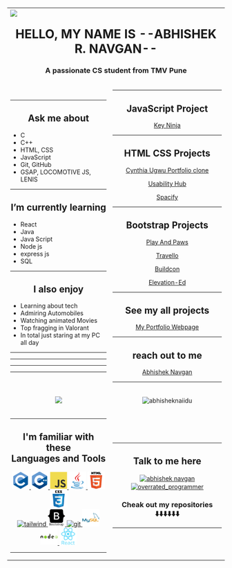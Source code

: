 <table>
  <tr>
    <th colspan="2">
    <img width="100%" align="right" src="https://raw.githubusercontent.com/Sutil/Sutil/2b2fad3bf54522bb30c8c170591fc68ff51b69e6/github-contribution-grid-snake2.svg">
    <h1 align="center">HELLO, MY NAME IS --ABHISHEK R. NAVGAN--</h1>
    <h3 align="center">A passionate CS student from TMV Pune</h3>
  </th>
  </tr>
  <tr>
    <td width="">
            
---

<h2 align="center">Ask me about</h2>
    <ul>
      <li>C</li>
      <li>C++</li>
      <li>
               HTML, CSS
      </li>
      <li>
              JavaScript
      </li>
      <li>
             Git, GitHub
      </li>
      <li>
             GSAP, LOCOMOTIVE JS, LENIS
      </li>
    </ul>   
      
---

<h2 align="center">I’m currently learning </h2>
    <ul>
      <li>React</li>
      <li>Java</li>
      <li>Java Script</li>
      <li>Node js</li>
      <li>express js</li>
      <li>SQL</li>
    </ul>      

---

<h2 align="center">I also enjoy </h2>
    <ul>
      <li>Learning about tech</li>
      <li> Admiring Automobiles</li>
      <li> Watching animated Movies</li>
      <li>Top fragging in Valorant</li>
      <li> In total just staring at my PC all day</li>
    </ul>
          
---
---
---
---

</td>
<td width="">

---

<h2 align="center">JavaScript Project</h2>
    <p align="center"><a href="https://abhisheknavgan95.github.io/Key-Ninja/">Key Ninja</a></p>
          
---

<h2 align="center">HTML CSS Projects</h2>
    <p align="center"><a href="https://abhisheknavgan95.github.io/Cynthia-Ugwu-Portfolio-Clone/">Cynthia Ugwu Portfolio clone</a></p>
    <p align="center"><a href="https://abhisheknavgan95.github.io/Usability-Hub/">Usability Hub</a></p>
    <p align="center"><a href="https://abhisheknavgan95.github.io/Spacify-clone/">Spacify</a></p>
          
---

<h2 align="center">Bootstrap Projects</h2>
    <p align="center"><a href="https://abhisheknavgan95.github.io/Paws-Play-Dog-Services/">Play And Paws</a></p>
    <p  align="center"><a href="https://abhisheknavgan95.github.io/Travello/">Travello</a></p>
    <p align="center"><a href="https://abhisheknavgan95.github.io/Buildcon/">Buildcon</a></p>
    <p align="center"><a href="https://abhisheknavgan95.github.io/Elevation-Ed/">Elevation-Ed</a></p>
          
---

<h2 align="center">See my all projects</h2>
    <p align="center"><a href="https://abhisheknavgan.netlify.app/">My Portfolio Webpage</a></p>
          
---

<h2 align="center"> reach out to me</h2>
    <p  align="center"><a href="mailto:Navganabhishek90@gmail.com">Abhishek Navgan</a></p>
          
---


</td>
  </tr>
 
  <tr>
    <td align="center">
        <img src="https://img.buzzfeed.com/buzzfeed-static/static/2021-06/9/21/asset/23809ee28d48/anigif_sub-buzz-527-1623274106-21.gif" width="400px">
    </td>
    <td width="" align="center">
      <p align="center"> <img src="https://github-readme-stats.vercel.app/api?username=AbhishekNavgan95&show_icons=true&theme=gotham" alt="abhisheknaiidu"/>
    </td>
  </tr>
  <tr>
          <td width="" align="center">
                  
---

<h2 align="center">I'm familiar with these<br>Languages and Tools</h2>
        <p align="center"> 
          <a href="https://www.cprogramming.com/" target="_blank" rel="noreferrer"> <img src="https://raw.githubusercontent.com/devicons/devicon/master/icons/c/c-original.svg" alt="c" width="40" height="40"/> </a> 
          <a href="https://www.w3schools.com/cpp/" target="_blank" rel="noreferrer"> <img src="https://raw.githubusercontent.com/devicons/devicon/master/icons/cplusplus/cplusplus-original.svg" alt="cplusplus" width="40" height="40"/> </a>
          <a href="https://developer.mozilla.org/en-US/docs/Web/JavaScript" target="_blank" rel="noreferrer"> <img src="https://raw.githubusercontent.com/devicons/devicon/master/icons/javascript/javascript-original.svg" alt="javascript" width="40" height="40"/> </a> 
          <a href="https://www.java.com" target="_blank" rel="noreferrer"> <img src="https://raw.githubusercontent.com/devicons/devicon/master/icons/java/java-original.svg" alt="java" width="40" height="40"/> </a>
          <a href="https://www.w3.org/html/" target="_blank" rel="noreferrer"> <img src="https://raw.githubusercontent.com/devicons/devicon/master/icons/html5/html5-original-wordmark.svg" alt="html5" width="40" height="40"/> </a> 
          <a href="https://www.w3schools.com/css/" target="_blank" rel="noreferrer"> <img src="https://raw.githubusercontent.com/devicons/devicon/master/icons/css3/css3-original-wordmark.svg" alt="css3" width="40" height="40"/> </a><br>
          <a href="https://tailwindcss.com/" target="_blank" rel="noreferrer"> <img src="https://www.vectorlogo.zone/logos/tailwindcss/tailwindcss-icon.svg" alt="tailwind" width="40" height="40"/> </a> 
          <a href="https://getbootstrap.com" target="_blank" rel="noreferrer"> <img src="https://raw.githubusercontent.com/devicons/devicon/master/icons/bootstrap/bootstrap-plain-wordmark.svg" alt="bootstrap" width="40" height="40"/> </a>   
          <a href="https://git-scm.com/" target="_blank" rel="noreferrer"> <img src="https://www.vectorlogo.zone/logos/git-scm/git-scm-icon.svg" alt="git" width="40" height="40"/> </a> 
          <a href="https://www.mysql.com/" target="_blank" rel="noreferrer"> <img src="https://raw.githubusercontent.com/devicons/devicon/master/icons/mysql/mysql-original-wordmark.svg" alt="mysql" width="40" height="40"/> </a> 
          <a href="https://nodejs.org" target="_blank" rel="noreferrer"> <img src="https://raw.githubusercontent.com/devicons/devicon/master/icons/nodejs/nodejs-original-wordmark.svg" alt="nodejs" width="40" height="40"/> </a> 
          <a href="https://reactjs.org/" target="_blank" rel="noreferrer"> <img src="https://raw.githubusercontent.com/devicons/devicon/master/icons/react/react-original-wordmark.svg" alt="react" width="40" height="40"/> </a> 
      </p>
            
---

</td>
    <td align="center">       
            
---

<h2 align="center">Talk to me here</h2>
        <p align="center">
          <a href="https://linkedin.com/in/abhishek navgan" target="_blank"><img align="center" src="https://raw.githubusercontent.com/rahuldkjain/github-profile-readme-generator/master/src/images/icons/Social/linked-in-alt.svg" alt="abhishek navgan" height="30" width="40" /></a>
          <a href="https://instagram.com/overrated_programmer" target="_blank"><img align="center" src="https://raw.githubusercontent.com/rahuldkjain/github-profile-readme-generator/master/src/images/icons/Social/instagram.svg" alt="overrated_programmer" height="30" width="40" /></a>
       </p>
        <h3>Cheak out my repositories  <br>⬇️⬇️⬇️⬇️⬇️⬇️</h3>
              
---

</td>
  </tr>
</table>
